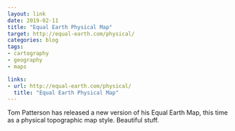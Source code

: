 ```yaml
---
layout: link
date: 2019-02-11
title: "Equal Earth Physical Map"
target: http://equal-earth.com/physical/
categories: blog
tags:
- cartography
- geography
- maps

links:
- url: http://equal-earth.com/physical/
  title: "Equal Earth Physical Map"
---
```


Tom Patterson has released a new version of his Equal Earth Map, this time as a physical topographic map style. Beautiful stuff.
